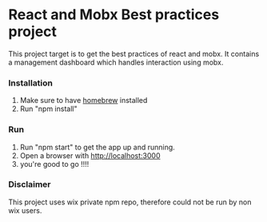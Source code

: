 # React and Mobx Best practices project
This project target is to get the best practices of react and mobx.
It contains a management dashboard which handles interaction using mobx.

### Installation

1.  Make sure to have [homebrew](http://brew.sh/) installed
2.  Run "npm install"


### Run

1.  Run "npm start" to get the app up and running. 
2.  Open a browser with  [http://localhost:3000](http://localhost:3000)
3.  you're good to go !!!!

### Disclaimer

This project uses wix private npm repo, therefore could not be run by non wix users.


